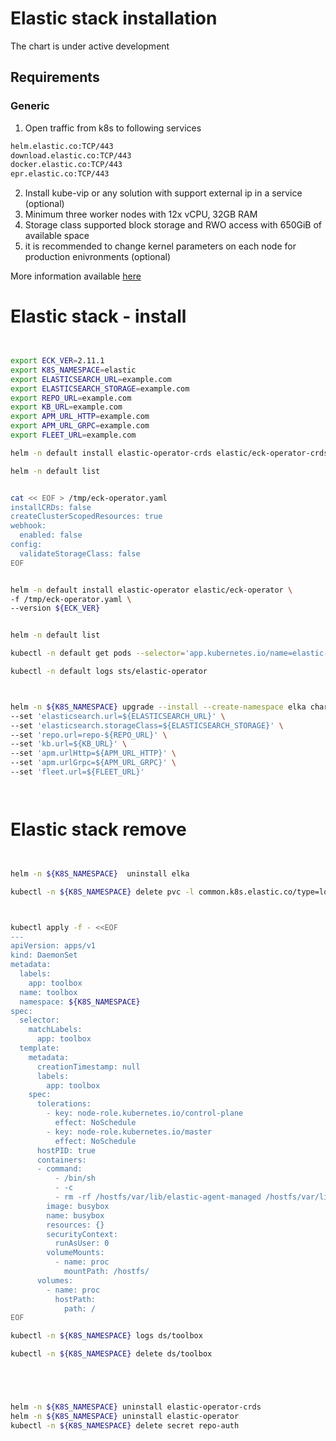 
# Elastic stack installation

The chart is under active development

## Requirements

### Generic

1. Open traffic from k8s to following services

```bash
helm.elastic.co:TCP/443
download.elastic.co:TCP/443
docker.elastic.co:TCP/443
epr.elastic.co:TCP/443
```

2. Install kube-vip or any solution with support external ip in a service (optional)
3. Minimum three worker nodes with 12x vCPU, 32GB RAM
4. Storage class supported block storage and RWO access with 650GiB of available space
5. it is recommended to change kernel parameters on each node for production enivronments (optional)

More information available [here](https://www.elastic.co/guide/en/cloud-on-k8s/current/k8s-virtual-memory.html)


# Elastic stack - install

```bash


export ECK_VER=2.11.1
export K8S_NAMESPACE=elastic
export ELASTICSEARCH_URL=example.com
export ELASTICSEARCH_STORAGE=example.com
export REPO_URL=example.com
export KB_URL=example.com
export APM_URL_HTTP=example.com
export APM_URL_GRPC=example.com
export FLEET_URL=example.com

helm -n default install elastic-operator-crds elastic/eck-operator-crds --version ${ECK_VER}

helm -n default list


cat << EOF > /tmp/eck-operator.yaml
installCRDs: false
createClusterScopedResources: true
webhook:
  enabled: false
config:
  validateStorageClass: false
EOF


helm -n default install elastic-operator elastic/eck-operator \
-f /tmp/eck-operator.yaml \
--version ${ECK_VER}


helm -n default list

kubectl -n default get pods --selector='app.kubernetes.io/name=elastic-operator'

kubectl -n default logs sts/elastic-operator



helm -n ${K8S_NAMESPACE} upgrade --install --create-namespace elka charts/elastic/1.0.0/ \
--set 'elasticsearch.url=${ELASTICSEARCH_URL}' \
--set 'elasticsearch.storageClass=${ELASTICSEARCH_STORAGE}' \
--set 'repo.url=repo-${REPO_URL}' \
--set 'kb.url=${KB_URL}' \
--set 'apm.urlHttp=${APM_URL_HTTP}' \
--set 'apm.urlGrpc=${APM_URL_GRPC}' \
--set 'fleet.url=${FLEET_URL}'




````

# Elastic stack remove


```bash


helm -n ${K8S_NAMESPACE}  uninstall elka

kubectl -n ${K8S_NAMESPACE} delete pvc -l common.k8s.elastic.co/type=logstash



kubectl apply -f - <<EOF
---
apiVersion: apps/v1
kind: DaemonSet
metadata:
  labels:
    app: toolbox
  name: toolbox
  namespace: ${K8S_NAMESPACE}
spec:
  selector:
    matchLabels:
      app: toolbox
  template:
    metadata:
      creationTimestamp: null
      labels:
        app: toolbox
    spec:
      tolerations:
        - key: node-role.kubernetes.io/control-plane
          effect: NoSchedule
        - key: node-role.kubernetes.io/master
          effect: NoSchedule
      hostPID: true
      containers:
      - command:
          - /bin/sh
          - -c
          - rm -rf /hostfs/var/lib/elastic-agent-managed /hostfs/var/lib/${K8S_NAMESPACE} /hostfs/var/lib/elastic-agent; ls /hostfs/var/lib
        image: busybox
        name: busybox
        resources: {}
        securityContext:
          runAsUser: 0
        volumeMounts:
          - name: proc
            mountPath: /hostfs/
      volumes:
        - name: proc
          hostPath:
            path: /
EOF

kubectl -n ${K8S_NAMESPACE} logs ds/toolbox

kubectl -n ${K8S_NAMESPACE} delete ds/toolbox





helm -n ${K8S_NAMESPACE} uninstall elastic-operator-crds
helm -n ${K8S_NAMESPACE} uninstall elastic-operator
kubectl -n ${K8S_NAMESPACE} delete secret repo-auth


```
